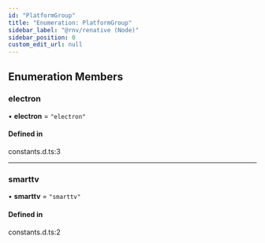 ```yaml
---
id: "PlatformGroup"
title: "Enumeration: PlatformGroup"
sidebar_label: "@rnv/renative (Node)"
sidebar_position: 0
custom_edit_url: null
---
```


## Enumeration Members

### electron

• **electron** = ``"electron"``

#### Defined in

constants.d.ts:3

___

### smarttv

• **smarttv** = ``"smarttv"``

#### Defined in

constants.d.ts:2
